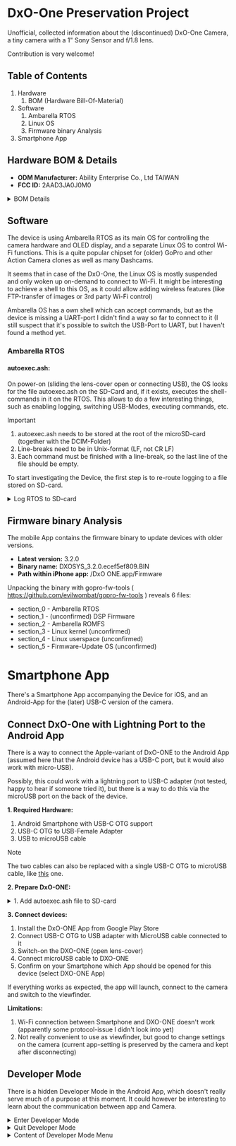 # DxO-One Preservation Project
Unofficial, collected information about the (discontinued) DxO-One Camera, a tiny camera with a 1" Sony Sensor and f/1.8 lens. 

Contribution is very welcome!

## Table of Contents
1. Hardware
   1. BOM (Hardware Bill-Of-Material)
3. Software
   1. Ambarella RTOS
   2. Linux OS
   3. Firmware binary Analysis
4. Smartphone App

## Hardware BOM & Details
- **ODM Manufacturer:** Ability Enterprise Co., Ltd TAIWAN
- **FCC ID:** 2AAD3JA0J0M0

<details>
  <summary>BOM Details</summary>

  | Role          | Supplier | Component           | Comment|
  | ------------- |:-------------:|:-------------:|:-------------:|
  | SoC | Ambarella | A9-A1-RH S1433 N93WA-D ANM1N1 A9S35 |
  | Audio | Analog Devices | ADAU1382 BCPZ | Audio Stereo codec (for Microphone input) |
  | NAND storage | SPANSION | ML04G200BH100 |
  | DRAM | SAMSUNG | K4P8G304E0-AGC2 |
  | Gyroscope | Invensense | MPU6500 |
  | Accelerometer | ST | ITG1020 |
  | Battery | Unknown | 17360 750mAh 3.7V (with soldered cables) |
  | Wi-Fi | Broadcom | Azurewave BCM43340(?) abgn+BT+FM+NFC |
  | Wi-Fi Power Aplifier? | Novatek | NT11004 1416-BG HOA7800| Located on Wi-Fi board|
</details>

## Software

The device is using Ambarella RTOS as its main OS for controlling the camera hardware and OLED display, and a separate Linux OS to control Wi-Fi functions.
This is a quite popular chipset for (older) GoPro and other Action Camera clones as well as many Dashcams.

It seems that in case of the DxO-One, the Linux OS is mostly suspended and only woken up on-demand to connect to Wi-Fi. It might be interesting to achieve a shell to this OS, as it could allow adding wireless features (like FTP-transfer of images or 3rd party Wi-Fi control)

Ambarella OS has a own shell which can accept commands, but as the device is missing a UART-port I didn't find a way so far to connect to it (I still suspect that it's possible to switch the USB-Port to UART, but I haven't found a method yet.


### Ambarella RTOS
#### autoexec.ash:
On power-on (sliding the lens-cover open or connecting USB), the OS looks for the file autoexec.ash on the SD-Card and, if it exists, executes the shell-commands in it on the RTOS.
This allows to do a few interesting things, such as enabling logging, switching USB-Modes, executing commands, etc.

> [!IMPORTANT]
> 1. autoexec.ash needs to be stored at the root of the microSD-card (together with the DCIM-Folder)
> 2. Line-breaks need to be in Unix-format (LF, not CR LF)
> 3. Each command must be finished with a line-break, so the last line of the file should be empty.

To start investigating the Device, the first step is to re-route logging to a file stored on SD-card.

<details>
  <summary>Log RTOS to SD-card</summary>

  ```
  t dxo console 8
  (empty)
  ```
  When this file is saved on the root of the SD-card, on next power-on of the camera it will log its operation to the file console_debug.txt in the root of the microSD

</details>

## Firmware binary Analysis
The mobile App contains the firmware binary to update devices with older versions.

- **Latest version:** 3.2.0
- **Binary name:** DXOSYS_3.2.0.ecef5ef809.BIN
- **Path within iPhone app:** /DxO ONE.app/Firmware

Unpacking the binary with gopro-fw-tools ( https://github.com/evilwombat/gopro-fw-tools ) reveals 6 files:
- section_0 - Ambarella RTOS
- section_1 - (unconfirmed) DSP Firmware
- section_2 - Ambarella ROMFS
- section_3 - Linux kernel (unconfirmed)
- section_4 - Linux userspace (unconfirmed)
- section_5 - Firmware-Update OS (unconfirmed)

# Smartphone App
There's a Smartphone App accompanying the Device for iOS, and an Android-App for the (later) USB-C version of the camera.

## Connect DxO-One with Lightning Port to the Android App
There is a way to connect the Apple-variant of DxO-ONE to the Android App (assumed here that the Android device has a USB-C port, but it would also work with micro-USB).

Possibly, this could work with a lightning port to USB-C adapter (not tested, happy to hear if someone tried it), but there is a way to do this via the microUSB port on the back of the device.

**1. Required Hardware:**
 1. Android Smartphone with USB-C OTG support
 2. USB-C OTG to USB-Female Adapter
 3. USB to microUSB cable

> [!NOTE]
> The two cables can also be replaced with a single USB-C OTG to microUSB cable, like [this]( https://sunguy.com/collections/micro-usb-cable/products/sunguy-micro-usb-to-usb-c-right-angle-cable-b030bc-charging-cable-wholesale-customized ) one.

**2. Prepare DxO-ONE:**
<details>
  <summary>1. Add autoexec.ash file to SD-card</summary>
    A script on the SD-card will be executed on power-on of the camera and will redirect the USB-connection of the Lightning port to the microUSB (disabling Mass-Storage support on the microUSB port)
  
    ```
    t dxo micro_usb_connected_toggle on
    (empty)
    ```
  
</details>
 
**3. Connect devices:**
1. Install the DxO-ONE App from Google Play Store
2. Connect USB-C OTG to USB adapter with MicroUSB cable connected to it
3. Switch-on the DXO-ONE (open lens-cover)
4. Connect microUSB cable to DXO-ONE
5. Confirm on your Smartphone which App should be opened for this device (select DXO-ONE App)

If everything works as expected, the app will launch, connect to the camera and switch to the viewfinder.

**Limitations:**
1. Wi-Fi connection between Smartphone and DXO-ONE doesn't work (apparently some protocol-issue I didn't look into yet)
2. Not really convenient to use as viewfinder, but good to change settings on the camera (current app-setting is preserved by the camera and kept after disconnecting)


## Developer Mode
There is a hidden Developer Mode in the Android App, which doesn't really serve much of a purpose at this moment. It could however be interesting to learn about the communication between app and Camera.

<details>
  <summary>Enter Developer Mode</summary>

  1. Start application without Camera connected
  2. On the "Please connect your DxO ONE" Screen, tap 10x in lower right corner of the screen
  3. (Developer Menu opens)  
</details>

<details>
  <summary>Quit Developer Mode</summary>
  
To quit the Developer Mode, you need to disconnect the activated cameras again.
1. Open Settings-Menu (top-left Gallery button, then select top-left hamburger icon)
2. Select [Developer Menu]
3. Disable enabled Camera-Simulators
</details>

<details>
  <summary>Content of Developer Mode Menu</summary>
  
  ### **1. Camera Simulator**
  
  Closed-loop simulator of Camera communication (the App will behave like its connected to a camera, and the simulated Camera will reply as expected with the defined latency)
  
  **App-Options:**
  1. Connect with Camera Simulator (On/Off)
  2. Simulator communication latency
  
  ### **2. Raspberry Pi Camera Server**
  
  App will (try to) reach a Raspberry Pi on the local network which runs a (unknown DxO-proprietary) Camera Server to communicate with. Unfortunately there is no image publicly available of Raspberry Pi to respond correctly.
  
  **App-Options:**
  1. Connect with Pi Camera Server (On/Off)
  2. Host (Select Hostname to connect to)
  
  ### **3. Others**
  **App-Options:**
  1. Crash the App!

</details>
